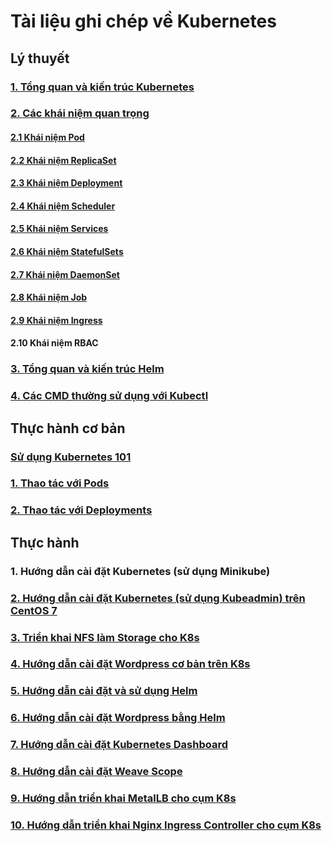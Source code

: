 # Tài liệu ghi chép về Kubernetes

## Lý thuyết

### [1. Tổng quan và kiến trúc Kubernetes](/docs/1-introduction-k8s.md)
### [2. Các khái niệm quan trọng](/docs/2-term-k8s.md)
#### [2.1 Khái niệm Pod](/docs/2.1-pod-k8s.md)
#### [2.2 Khái niệm ReplicaSet](/docs/2.2-rs-k8s.md)
#### [2.3 Khái niệm Deployment](/docs/2.3-deployment-k8s.md)
#### [2.4 Khái niệm Scheduler](/docs/2.4-scheduler-k8s.md)
#### [2.5 Khái niệm Services](/docs/2.5-services-k8s.md)
#### [2.6 Khái niệm StatefulSets](/docs/2.6-sfs-k8s.md)
#### [2.7 Khái niệm DaemonSet](/docs/2.7-ds-k8s.md)
#### [2.8 Khái niệm Job](/docs/2.8-job-k8s.md)
#### [2.9 Khái niệm Ingress](/docs/2.9-ingress-k8s.md)
#### 2.10 Khái niệm RBAC
### [3. Tổng quan và kiến trúc Helm](/docs/3-helm-k8s.md)
### [4. Các CMD thường sử dụng với Kubectl](/docs/kubectl-cmd.md)

## Thực hành cơ bản

### [Sử dụng Kubernetes 101](/docs/practise/kubernetes-101.md)
### [1. Thao tác với Pods](/docs/practise/pod-101.md)
### [2. Thao tác với Deployments](/docs/practise/deployment-101.md)

## Thực hành

### 1. Hướng dẫn cài đặt Kubernetes (sử dụng Minikube)
### [2. Hướng dẫn cài đặt Kubernetes (sử dụng Kubeadmin) trên CentOS 7](/docs/setup/install-k8s-centos7-kubeadm.md)
### [3. Triển khai NFS làm Storage cho K8s](/docs/setup/install-nfs-storage-k8s.md)
### [4. Hướng dẫn cài đặt Wordpress cơ bản trên K8s](/docs/setup/setup-wordpress-basic.md)
### [5. Hướng dẫn cài đặt và sử dụng Helm](/docs/setup/install-helm-k8s.md)
### [6. Hướng dẫn cài đặt Wordpress bằng Helm](/docs/setup/install-wp-helm.md)
### [7. Hướng dẫn cài đặt Kubernetes Dashboard](/docs/setup/setup-kubernetes-dashboard.md)
### [8. Hướng dẫn cài đặt Weave Scope](/docs/setup/setup-weave-scope.md)
### [9. Hướng dẫn triển khai MetalLB cho cụm K8s](/docs/setup/install-metallb.md)
### [10. Hướng dẫn triển khai Nginx Ingress Controller cho cụm K8s](/docs/setup/install-nginx-ingress-helm.md)